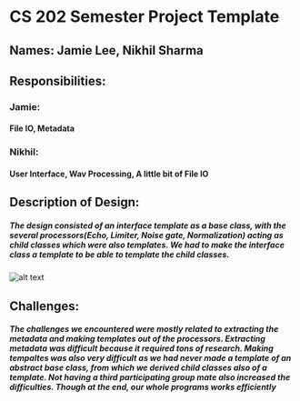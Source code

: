 # CS 202 Semester Project Template
## Names: Jamie Lee, Nikhil Sharma
## Responsibilities: 

### Jamie:
#### File IO, Metadata
### Nikhil:
#### User Interface, Wav Processing, A little bit of File IO

## Description of Design:
##### The _design_ consisted of an interface template as a base class, with the several processors(Echo, Limiter, Noise gate, Normalization) acting as child classes which were also templates. We had to make the interface class a template to be able to template the child classes.
![alt text](https://github.com/[cpe-unr]/[group-project-pt24]/blob/[master]/image.png?raw=true)
## Challenges:
##### The _challenges_ we encountered were mostly related to extracting the metadata and making templates out of the processors. Extracting metadata was difficult because it required tons of research. Making tempaltes was also very difficult as we had never made a template of an abstract base class, from which we derived child classes also of a template. **Not** having a third participating group mate also increased the difficulties. ***Though at the end, our whole programs works efficiently***
